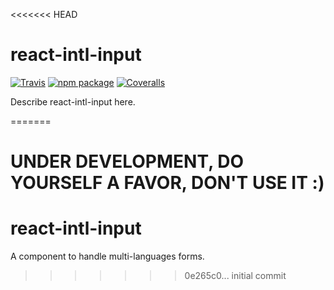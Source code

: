 <<<<<<< HEAD
# react-intl-input

[![Travis][build-badge]][build]
[![npm package][npm-badge]][npm]
[![Coveralls][coveralls-badge]][coveralls]

Describe react-intl-input here.

[build-badge]: https://img.shields.io/travis/user/repo/master.png?style=flat-square
[build]: https://travis-ci.org/user/repo

[npm-badge]: https://img.shields.io/npm/v/npm-package.png?style=flat-square
[npm]: https://www.npmjs.org/package/npm-package

[coveralls-badge]: https://img.shields.io/coveralls/user/repo/master.png?style=flat-square
[coveralls]: https://coveralls.io/github/user/repo
=======
# UNDER DEVELOPMENT, DO YOURSELF A FAVOR, DON'T USE IT :)

# react-intl-input

A component to handle multi-languages forms.
>>>>>>> 0e265c0... initial commit
